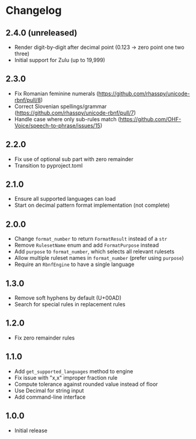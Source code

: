 # Changelog

## 2.4.0 (unreleased)

- Render digit-by-digit after decimal point (0.123 -> zero point one two three)
- Initial support for Zulu (up to 19,999)

## 2.3.0

- Fix Romanian feminine numerals (https://github.com/rhasspy/unicode-rbnf/pull/8)
- Correct Slovenian spellings/grammar (https://github.com/rhasspy/unicode-rbnf/pull/7)
- Handle case where only sub-rules match (https://github.com/OHF-Voice/speech-to-phrase/issues/15)

## 2.2.0

- Fix use of optional sub part with zero remainder
- Transition to pyproject.toml

## 2.1.0

- Ensure all supported languages can load
- Start on decimal pattern format implementation (not complete)

## 2.0.0

- Change `format_number` to return `FormatResult` instead of a `str`
- Remove `RulesetName` enum and add `FormatPurpose` instead
- Add `purpose` to `format_number`, which selects all relevant rulesets
- Allow multiple ruleset names in `format_number` (prefer using `purpose`)
- Require an `RbnfEngine` to have a single language

## 1.3.0

- Remove soft hyphens by default (U+00AD)
- Search for special rules in replacement rules

## 1.2.0

- Fix zero remainder rules

## 1.1.0

- Add `get_supported_languages` method to engine
- Fix issue with "x,x" improper fraction rule
- Compute tolerance against rounded value instead of floor
- Use Decimal for string input
- Add command-line interface

## 1.0.0

- Initial release

